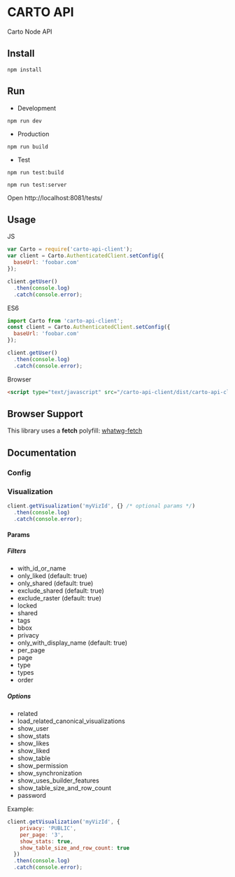 # CARTO API

Carto Node API

## Install

```
npm install
```

## Run

* Development

```
npm run dev
```

* Production

```
npm run build
```

* Test

```
npm run test:build
```

```
npm run test:server
```

Open http://localhost:8081/tests/


## Usage

JS

```js
var Carto = require('carto-api-client');
var client = Carto.AuthenticatedClient.setConfig({
  baseUrl: 'foobar.com'
});

client.getUser()
  .then(console.log)
  .catch(console.error);
```

ES6

```js
import Carto from 'carto-api-client';
const client = Carto.AuthenticatedClient.setConfig({
  baseUrl: 'foobar.com'
});

client.getUser()
  .then(console.log)
  .catch(console.error);
```

Browser

```html
<script type="text/javascript" src="/carto-api-client/dist/carto-api-client.js"></script>
```

## Browser Support

This library uses a **fetch** polyfill: [whatwg-fetch](https://github.com/github/fetch)

## Documentation

### Config

### Visualization

```js
client.getVisualization('myVizId', {} /* optional params */)
  .then(console.log)
  .catch(console.error);
```

#### Params

##### Filters

- with_id_or_name
- only_liked (default: true)
- only_shared (default: true)
- exclude_shared (default: true)
- exclude_raster (default: true)
- locked
- shared
- tags
- bbox
- privacy
- only_with_display_name (default: true)
- per_page
- page
- type
- types
- order

##### Options

* related
* load_related_canonical_visualizations
* show_user
* show_stats
* show_likes
* show_liked
* show_table
* show_permission
* show_synchronization
* show_uses_builder_features
* show_table_size_and_row_count
* password

Example:

```js
client.getVisualization('myVizId', {
    privacy: 'PUBLIC',
    per_page: '3',
    show_stats: true,
    show_table_size_and_row_count: true
  })
  .then(console.log)
  .catch(console.error);
```
